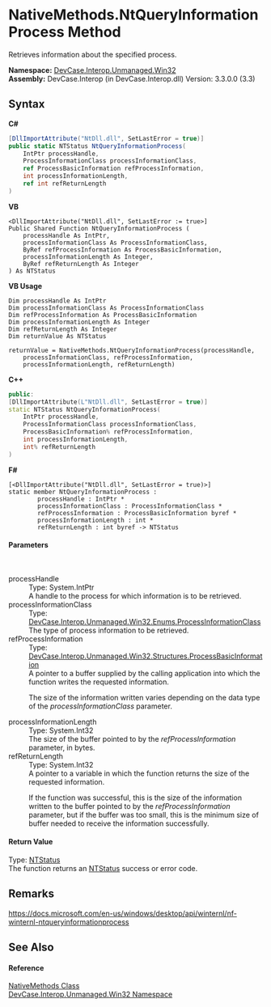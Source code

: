 # NativeMethods.NtQueryInformationProcess Method 
 

Retrieves information about the specified process.

**Namespace:**&nbsp;<a href="N_DevCase_Interop_Unmanaged_Win32">DevCase.Interop.Unmanaged.Win32</a><br />**Assembly:**&nbsp;DevCase.Interop (in DevCase.Interop.dll) Version: 3.3.0.0 (3.3)

## Syntax

**C#**<br />
``` C#
[DllImportAttribute("NtDll.dll", SetLastError = true)]
public static NTStatus NtQueryInformationProcess(
	IntPtr processHandle,
	ProcessInformationClass processInformationClass,
	ref ProcessBasicInformation refProcessInformation,
	int processInformationLength,
	ref int refReturnLength
)
```

**VB**<br />
``` VB
<DllImportAttribute("NtDll.dll", SetLastError := true>]
Public Shared Function NtQueryInformationProcess ( 
	processHandle As IntPtr,
	processInformationClass As ProcessInformationClass,
	ByRef refProcessInformation As ProcessBasicInformation,
	processInformationLength As Integer,
	ByRef refReturnLength As Integer
) As NTStatus
```

**VB Usage**<br />
``` VB Usage
Dim processHandle As IntPtr
Dim processInformationClass As ProcessInformationClass
Dim refProcessInformation As ProcessBasicInformation
Dim processInformationLength As Integer
Dim refReturnLength As Integer
Dim returnValue As NTStatus

returnValue = NativeMethods.NtQueryInformationProcess(processHandle, 
	processInformationClass, refProcessInformation, 
	processInformationLength, refReturnLength)
```

**C++**<br />
``` C++
public:
[DllImportAttribute(L"NtDll.dll", SetLastError = true)]
static NTStatus NtQueryInformationProcess(
	IntPtr processHandle, 
	ProcessInformationClass processInformationClass, 
	ProcessBasicInformation% refProcessInformation, 
	int processInformationLength, 
	int% refReturnLength
)
```

**F#**<br />
``` F#
[<DllImportAttribute("NtDll.dll", SetLastError = true)>]
static member NtQueryInformationProcess : 
        processHandle : IntPtr * 
        processInformationClass : ProcessInformationClass * 
        refProcessInformation : ProcessBasicInformation byref * 
        processInformationLength : int * 
        refReturnLength : int byref -> NTStatus 

```


#### Parameters
&nbsp;<dl><dt>processHandle</dt><dd>Type: System.IntPtr<br />A handle to the process for which information is to be retrieved.</dd><dt>processInformationClass</dt><dd>Type: <a href="T_DevCase_Interop_Unmanaged_Win32_Enums_ProcessInformationClass">DevCase.Interop.Unmanaged.Win32.Enums.ProcessInformationClass</a><br />The type of process information to be retrieved.</dd><dt>refProcessInformation</dt><dd>Type: <a href="T_DevCase_Interop_Unmanaged_Win32_Structures_ProcessBasicInformation">DevCase.Interop.Unmanaged.Win32.Structures.ProcessBasicInformation</a><br />A pointer to a buffer supplied by the calling application into which the function writes the requested information. 

 The size of the information written varies depending on the data type of the *processInformationClass* parameter.</dd><dt>processInformationLength</dt><dd>Type: System.Int32<br />The size of the buffer pointed to by the *refProcessInformation* parameter, in bytes.</dd><dt>refReturnLength</dt><dd>Type: System.Int32<br />A pointer to a variable in which the function returns the size of the requested information. 

 If the function was successful, this is the size of the information written to the buffer pointed to by the *refProcessInformation* parameter, but if the buffer was too small, this is the minimum size of buffer needed to receive the information successfully.</dd></dl>

#### Return Value
Type: <a href="T_DevCase_Interop_Unmanaged_Win32_Enums_NTStatus">NTStatus</a><br />The function returns an <a href="T_DevCase_Interop_Unmanaged_Win32_Enums_NTStatus">NTStatus</a> success or error code.

## Remarks
<a href="https://docs.microsoft.com/en-us/windows/desktop/api/winternl/nf-winternl-ntqueryinformationprocess" target="_blank">https://docs.microsoft.com/en-us/windows/desktop/api/winternl/nf-winternl-ntqueryinformationprocess</a>

## See Also


#### Reference
<a href="T_DevCase_Interop_Unmanaged_Win32_NativeMethods">NativeMethods Class</a><br /><a href="N_DevCase_Interop_Unmanaged_Win32">DevCase.Interop.Unmanaged.Win32 Namespace</a><br />